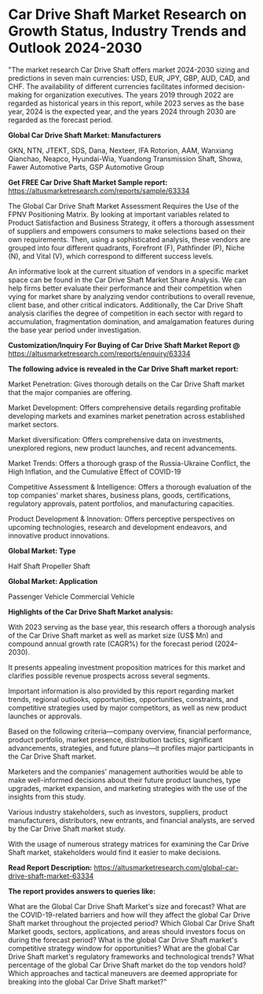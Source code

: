 <h1>Car Drive Shaft Market Research on Growth Status, Industry Trends and Outlook 2024-2030 </h1>

"The market research Car Drive Shaft offers market 2024-2030 sizing and predictions in seven main currencies: USD, EUR, JPY, GBP, AUD, CAD, and CHF. The availability of different currencies facilitates informed decision-making for organization executives. The years 2019 through 2022 are regarded as historical years in this report, while 2023 serves as the base year, 2024 is the expected year, and the years 2024 through 2030 are regarded as the forecast period.

<b>Global Car Drive Shaft Market: Manufacturers</b>

GKN, NTN, JTEKT, SDS, Dana, Nexteer, IFA Rotorion, AAM, Wanxiang Qianchao, Neapco, Hyundai-Wia, Yuandong Transmission Shaft, Showa, Fawer Automotive Parts, GSP Automotive Group

<b>Get FREE Car Drive Shaft Market Sample report:</b> <a href="https://altusmarketresearch.com/reports/sample/63334">https://altusmarketresearch.com/reports/sample/63334</a>

The Global Car Drive Shaft Market Assessment Requires the Use of the FPNV Positioning Matrix. By looking at important variables related to Product Satisfaction and Business Strategy, it offers a thorough assessment of suppliers and empowers consumers to make selections based on their own requirements. Then, using a sophisticated analysis, these vendors are grouped into four different quadrants, Forefront (F), Pathfinder (P), Niche (N), and Vital (V), which correspond to different success levels.

An informative look at the current situation of vendors in a specific market space can be found in the Car Drive Shaft Market Share Analysis. We can help firms better evaluate their performance and their competition when vying for market share by analyzing vendor contributions to overall revenue, client base, and other critical indicators. Additionally, the Car Drive Shaft analysis clarifies the degree of competition in each sector with regard to accumulation, fragmentation domination, and amalgamation features during the base year period under investigation.

<b>Customization/Inquiry For Buying of Car Drive Shaft Market Report @</b> <a href="https://altusmarketresearch.com/reports/enquiry/63334">https://altusmarketresearch.com/reports/enquiry/63334</a>

<b>The following advice is revealed in the Car Drive Shaft market report:</b>

Market Penetration: Gives thorough details on the Car Drive Shaft market that the major companies are offering.

Market Development: Offers comprehensive details regarding profitable developing markets and examines market penetration across established market sectors.

Market diversification: Offers comprehensive data on investments, unexplored regions, new product launches, and recent advancements.

Market Trends: Offers a thorough grasp of the Russia-Ukraine Conflict, the High Inflation, and the Cumulative Effect of COVID-19

Competitive Assessment & Intelligence: Offers a thorough evaluation of the top companies' market shares, business plans, goods, certifications, regulatory approvals, patent portfolios, and manufacturing capacities.

Product Development & Innovation: Offers perceptive perspectives on upcoming technologies, research and development endeavors, and innovative product innovations.

<b>Global Market: Type</b>

Half Shaft
Propeller Shaft

<b>Global Market: Application</b>

Passenger Vehicle
Commercial Vehicle


<b>Highlights of the Car Drive Shaft Market analysis:</b>

With 2023 serving as the base year, this research offers a thorough analysis of the Car Drive Shaft market as well as market size (US$ Mn) and compound annual growth rate (CAGR%) for the forecast period (2024–2030).

It presents appealing investment proposition matrices for this market and clarifies possible revenue prospects across several segments.

Important information is also provided by this report regarding market trends, regional outlooks, opportunities, opportunities, constraints, and competitive strategies used by major competitors, as well as new product launches or approvals.

Based on the following criteria—company overview, financial performance, product portfolio, market presence, distribution tactics, significant advancements, strategies, and future plans—it profiles major participants in the Car Drive Shaft market.

Marketers and the companies' management authorities would be able to make well-informed decisions about their future product launches, type upgrades, market expansion, and marketing strategies with the use of the insights from this study.

Various industry stakeholders, such as investors, suppliers, product manufacturers, distributors, new entrants, and financial analysts, are served by the Car Drive Shaft market study.

With the usage of numerous strategy matrices for examining the Car Drive Shaft market, stakeholders would find it easier to make decisions.

<b>Read Report Description:</b> <a href="https://altusmarketresearch.com/global-car-drive-shaft-market-63334">https://altusmarketresearch.com/global-car-drive-shaft-market-63334</a>

<b>The report provides answers to queries like:</b>

What are the Global Car Drive Shaft Market's size and forecast?
What are the COVID-19-related barriers and how will they affect the global Car Drive Shaft market throughout the projected period?
Which Global Car Drive Shaft Market goods, sectors, applications, and areas should investors focus on during the forecast period?
What is the global Car Drive Shaft market's competitive strategy window for opportunities?
What are the global Car Drive Shaft market's regulatory frameworks and technological trends?
What percentage of the global Car Drive Shaft market do the top vendors hold?
Which approaches and tactical maneuvers are deemed appropriate for breaking into the global Car Drive Shaft market?"
